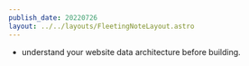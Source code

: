 ```yaml
---
publish_date: 20220726    
layout: ../../layouts/FleetingNoteLayout.astro
---
```

- understand your website data architecture before building.
